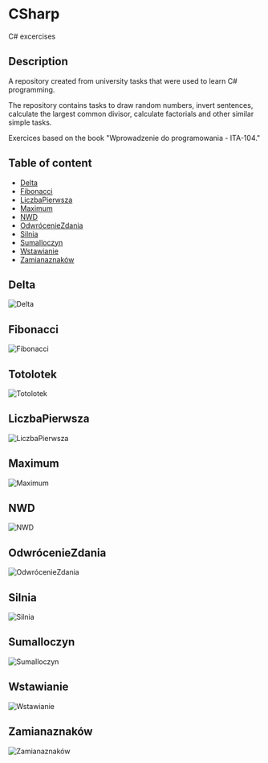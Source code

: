 # CSharp
C# excercises
## Description 
A repository created from university tasks that were used to learn C# programming.<br>

The repository contains tasks to draw random numbers, invert sentences, calculate the largest common divisor, calculate factorials and other similar simple tasks. <br>

Exercices based on the book "Wprowadzenie do programowania - ITA-104."
## Table of content
* [Delta](#delta)
* [Fibonacci](#fibonacci)
* [LiczbaPierwsza](#liczbapierwsza)
* [Maximum](#maximum)
* [NWD](#nwd)
* [OdwrócenieZdania](#odwróceniezdania)
* [Silnia](#silnia)
* [SumaIloczyn](#sumailoczyn)
* [Wstawianie](#wstawianie)
* [Zamianaznaków](#zamianaznaków)

## Delta
![Delta](https://github.com/PatrykPawlowicz/CSharp/blob/master/C%23/Delta.png?raw=true)
## Fibonacci
![Fibonacci](https://github.com/PatrykPawlowicz/CSharp/blob/master/C%23/Fibonacci.png)
## Totolotek
![Totolotek](https://github.com/PatrykPawlowicz/CSharp/blob/master/C%23/Totolotek.png)
## LiczbaPierwsza
![LiczbaPierwsza]()
## Maximum
![Maximum](https://github.com/PatrykPawlowicz/CSharp/blob/master/C%23/Maximum.png)
## NWD
![NWD](https://github.com/PatrykPawlowicz/CSharp/blob/master/C%23/NWD.png)
## OdwrócenieZdania
![OdwrócenieZdania](https://github.com/PatrykPawlowicz/CSharp/blob/master/C%23/Odwr%C3%B3cenieZdania.png)
## Silnia
![Silnia](https://github.com/PatrykPawlowicz/CSharp/blob/master/C%23/Silnia.png)
## SumaIloczyn
![SumaIloczyn](https://github.com/PatrykPawlowicz/CSharp/blob/master/C%23/SumaIloczyn.png)
## Wstawianie
![Wstawianie](https://github.com/PatrykPawlowicz/CSharp/blob/master/C%23/Wstawianie.png)
## Zamianaznaków
![Zamianaznaków](https://github.com/PatrykPawlowicz/CSharp/blob/master/C%23/Zamianaznak%C3%B3w.png)
